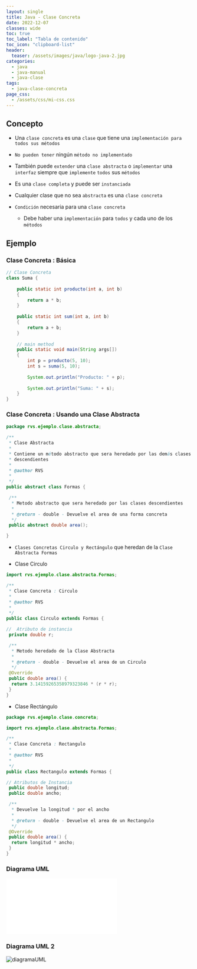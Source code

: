 ```yaml
---
layout: single
title: Java - Clase Concreta
date: 2022-12-07
classes: wide
toc: true
toc_label: "Tabla de contenido"
toc_icon: "clipboard-list"
header:
  teaser: /assets/images/java/logo-java-2.jpg
categories:
  - java
  - java-manual
  - java-clase
tags:
  - java-clase-concreta
page_css: 
  - /assets/css/mi-css.css
---
```


## Concepto

* Una ``clase concreta`` es una ``clase`` que tiene una ``implementación para todos sus métodos``

* ``No pueden tener`` ningún ``método no implementado``

* También puede ``extender`` una ``clase abstracta`` o ``implementar`` una ``interfaz`` siempre que ``implemente`` ``todos`` sus ``métodos``

* Es una ``clase completa`` y puede ser ``instanciada``

* Cualquier clase que no sea ``abstracta`` es una ``clase concreta``

* ``Condición`` necesaria para una ``clase concreta``

  * Debe haber una ``implementación`` para ``todos`` y cada uno de los ``métodos``

## Ejemplo

### Clase Concreta : Básica

```java
// Clase Concreta
class Suma {
  
    public static int producto(int a, int b)
    {
        return a * b;
    }
  
    public static int sum(int a, int b)
    {
        return a + b;
    }
  
    // main method
    public static void main(String args[])
    {
        int p = producto(5, 10);
        int s = suma(5, 10);
  
        System.out.println("Producto: " + p);
  
        System.out.println("Suma: " + s);
    }
}
```

### Clase Concreta : Usando una Clase Abstracta

```java
package rvs.ejemplo.clase.abstracta;

/**
 * Clase Abstracta
 * 
 * Contiene un método abstracto que sera heredado por las demás clases
 * descendientes
 * 
 * @author RVS
 *
 */
public abstract class Formas {

 /**
  * Metodo abstracto que sera heredado por las clases descendientes
  * 
  * @return - double - Devuelve el area de una forma concreta
  */
 public abstract double area();

}
```

* ``Clases Concretas Circulo y Rectángulo`` que heredan de la ``Clase Abstracta Formas``

* Clase Circulo

```java
import rvs.ejemplo.clase.abstracta.Formas;

/**
 * Clase Concreta : Circulo
 * 
 * @author RVS
 *
 */
public class Circulo extends Formas {

//  Atributo de instancia  
 private double r;

 /**
  * Metodo heredado de la Clase Abstracta
  * 
  * @return - double - Devuelve el area de un Circulo
  */
 @Override
 public double area() {
  return 3.14159265358979323846 * (r * r);
 }
}
```

* Clase Rectángulo

```java
package rvs.ejemplo.clase.concreta;

import rvs.ejemplo.clase.abstracta.Formas;

/**
 * Clase Concreta : Rectangulo
 * 
 * @author RVS
 *
 */
public class Rectangulo extends Formas {

// Atributos de Instancia
 public double longitud;
 public double ancho;

 /**
  * Devuelve la longitud * por el ancho
  * 
  * @return - double - Devuelve el area de un Rectangulo
  */
 @Override
 public double area() {
  return longitud * ancho;
 }
}
```

### Diagrama UML

![diagramaUML](/blog/_posts/javaSE/clases/clases_conceptos/2022-12-07-java-clase-concreta.md)

### Diagrama UML 2

![diagramaUML](/blog/assets/images/diagramaUML.jpg)